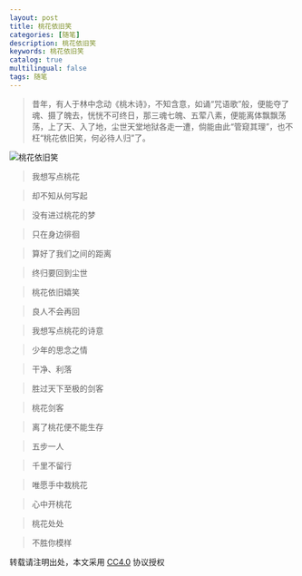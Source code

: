 ```yaml
---
layout: post
title: 桃花依旧笑
categories: [随笔]
description: 桃花依旧笑
keywords: 桃花依旧笑
catalog: true
multilingual: false
tags: 随笔
---
```


> 昔年，有人于林中念动《桃木诗》，不知含意，如诵“咒语歌”般，便能夺了魂、摄了魄去，恍恍不可终日，那三魂七魄、五荤八素，便能离体飘飘荡荡，上了天、入了地，尘世天堂地狱各走一遭，倘能由此“管窥其理”，也不枉“桃花依旧笑，何必待人归”了。

<!--more-->

![桃花依旧笑](https://mritd.oss.link/markdown/taohuayijiuxiao-1024x538.png)

> 我想写点桃花

> 却不知从何写起

> 没有进过桃花的梦

> 只在身边徘徊

> 算好了我们之间的距离

> 终归要回到尘世

>

> 桃花依旧嬉笑

> 良人不会再回

> 我想写点桃花的诗意

> 少年的思念之情

> 干净、利落

> 胜过天下至极的剑客

>  

> 桃花剑客

> 离了桃花便不能生存

> 五步一人

> 千里不留行

> 唯愿手中栽桃花

> 心中开桃花

> 桃花处处

> 不胜你模样

>
转载请注明出处，本文采用 [CC4.0](http://creativecommons.org/licenses/by-nc-nd/4.0/) 协议授权
